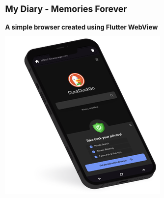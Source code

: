 # My Diary - Memories Forever

## A simple browser created using Flutter WebView

![take-my-tym-cover](https://raw.githubusercontent.com/sugith10/images/main/projects/my-browser.png)
